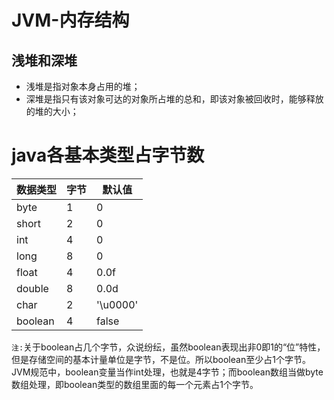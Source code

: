 # JVM-内存结构

## 浅堆和深堆
* 浅堆是指对象本身占用的堆；
* 深堆是指只有该对象可达的对象所占堆的总和，即该对象被回收时，能够释放的堆的大小；
# java各基本类型占字节数

|数据类型|字节|默认值|
|---|---|---|
|byte|1|0|
|short|2|0|
|int|4|0|
|long|8|0|
|float|4|0.0f|
|double|8|0.0d|
|char|2|'\u0000'|
|boolean|4|false|
 
```注:```关于boolean占几个字节，众说纷纭，虽然boolean表现出非0即1的“位”特性，但是存储空间的基本计量单位是字节，不是位。所以boolean至少占1个字节。 
JVM规范中，boolean变量当作int处理，也就是4字节；而boolean数组当做byte数组处理，即boolean类型的数组里面的每一个元素占1个字节。